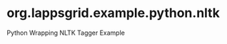 org.lappsgrid.example.python.nltk
=================================

Python Wrapping NLTK Tagger Example
